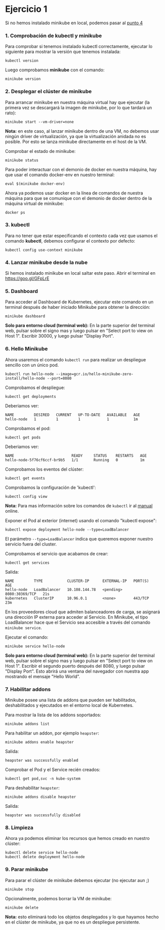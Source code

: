 # Ejercicio 1

Si no hemos instalado minikube en local, podemos pasar al [punto 4](#)

### 1. Comprobación de kubectl y minikube

Para comprobar si tenemos instalado kubectl correctamente, ejecutar lo siguiente para mostrar la versión que tenemos instalada:

```
kubectl version
```

Luego comprobamos **minikube** con el comando:

```
minikube version
```

### 2. Desplegar el clúster de minikube

Para arrancar minikube en nuestra máquina virtual hay que ejecutar (la primera vez se descargará la imagen de minikube, por lo que tardará un rato):

```
minikube start --vm-driver=none
```
**Nota:** en este caso, al lanzar minikube dentro de una VM, no debemos usar ningún driver de virtualización, ya que la virtualización anidada no es posible. Por esto se lanza minikube directamente en el host de la VM.

Comprobar el estado de minikube:

```
minikube status
```

Para poder interactuar con el demonio de docker en nuestra máquina, hay que usar el comando docker-env en nuestro terminal:

```
eval $(minikube docker-env)
```

Ahora ya podemos usar docker en la línea de comandos de nuestra máquina para que se comunique con el demonio de docker dentro de la máquina virtual de minikube:

```
docker ps
```

### 3. kubectl

Para no tener que estar especificando el contexto cada vez que usamos el comando **kubectl**, debemos configurar el contexto por defecto:

```
kubectl config use-context minikube
```

### 4. Lanzar minikube desde la nube

Si hemos instalado minikube en local saltar este paso. Abrir el terminal en https://goo.gl/GFpLrE

### 5. Dashboard

Para acceder al Dashboard de Kubernetes, ejecutar este comando en un terminal después de haber iniciado Minikube para obtener la dirección:

```
minikube dashboard
```
**Solo para entorno cloud (terminal web):** En la parte superior del terminal web, pulsar sobre el signo mas y luego pulsar en "Select port to view on Host 1". Escribir 30000, y luego pulsar "Display Port".
                         
### 6. Hello Minikube

Ahora usaremos el comando `kubectl run`  para realizar un despliegue sencillo con un único pod.
```    
kubectl run hello-node --image=gcr.io/hello-minikube-zero-install/hello-node --port=8080
```
Comprobamos el despliegue:
```
kubectl get deployments
```
Deberiamos ver:
```
NAME         DESIRED   CURRENT   UP-TO-DATE   AVAILABLE   AGE
hello-node   1         1         1            1           1m
```
Comprobamos el pod:
```
kubectl get pods
```
Deberiamos ver:
```
NAME                          READY     STATUS    RESTARTS   AGE
hello-node-5f76cf6ccf-br9b5   1/1       Running   0          1m
```
Comprobamos los eventos del clúster:
```
kubectl get events
```
Comprobamos la configuración de 'kubectl':
```
kubectl config view
```
**Nota:** Para mas información sobre los comandos de `kubectl` ir al [manual](https://kubernetes.io/docs/user-guide/kubectl-overview/) online.

Exponer el Pod al exterior (internet) usando el comando "kubectl expose":
```
kubectl expose deployment hello-node --type=LoadBalancer
```
El parámetro `--type=LoadBalancer` indica que queremos exponer nuestro servicio fuera del cluster.

Comprobamos el servicio que acabamos de crear:
```
kubectl get services
```
Salida:
```
NAME         TYPE           CLUSTER-IP      EXTERNAL-IP   PORT(S)          AGE
hello-node   LoadBalancer   10.108.144.78   <pending>     8080:30369/TCP   21s
kubernetes   ClusterIP      10.96.0.1       <none>        443/TCP          23m
```
En los proveedores cloud que admiten balanceadores de carga, se asignará una dirección IP externa para acceder al Servicio. En Minikube, el tipo LoadBalancer hace que el Servicio sea accesible a través del comando `minikube service`.

Ejecutar el comando:
```
minikube service hello-node
```
**Solo para entorno cloud (terminal web):** En la parte superior del terminal web, pulsar sobre el signo mas y luego pulsar en "Select port to view on Host 1". Escribir el segundo puerto después del 8080, y luego pulsar "Display Port". Esto abrirá una ventana del navegador con nuestra app mostrando el mensaje "Hello World".

### 7. Habilitar addons

Minikube posee una lista de addons que pueden ser habilitados, deshabilitados y ejecutados en el entorno local de Kubernetes.

Para mostrar la lista de los addons soportados:
```
minikube addons list
```
Para habilitar un addon, por ejemplo `heapster`:
```
minikube addons enable heapster
```
Salida:
```
heapster was successfully enabled
```
Comprobar el Pod y el Service recién creados:
```
kubectl get pod,svc -n kube-system
```
Para deshabilitar `heapster`:
```
minikube addons disable heapster
```
Salida:
```
heapster was successfully disabled
```
### 8. Limpieza

Ahora ya podemos eliminar los recursos que hemos creado en nuestro clúster:
```
kubectl delete service hello-node
kubectl delete deployment hello-node
```

### 9. Parar minikube

Para parar el clúster de minikube debemos ejecutar (no ejecutar aun ;)
```
minikube stop
```
Opcionalmente, podemos borrar la VM de minikube:
```
minikube delete
```
**Nota:** esto eliminará todo los objetos desplegados y lo que hayamos hecho en el clúster de minikube, ya que no es un despliegue persistente.